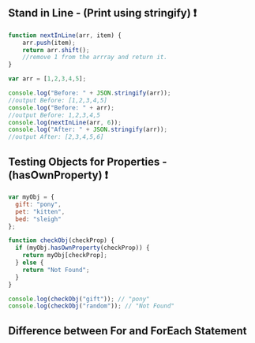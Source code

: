 ## Stand in Line - (Print using stringify) ❗

```js
function nextInLine(arr, item) {
    arr.push(item);
    return arr.shift();
    //remove 1 from the arrray and return it.
}

var arr = [1,2,3,4,5];

console.log("Before: " + JSON.stringify(arr));
//output Before: [1,2,3,4,5]
console.log("Before: " + arr);
//output Before: 1,2,3,4,5
console.log(nextInLine(arr, 6));
console.log("After: " + JSON.stringify(arr));
//output After: [2,3,4,5,6]
```

## Testing Objects for Properties - (hasOwnProperty) ❗

```js
var myObj = {
  gift: "pony",
  pet: "kitten",
  bed: "sleigh"
};

function checkObj(checkProp) {
  if (myObj.hasOwnProperty(checkProp)) {
    return myObj[checkProp];
  } else {
    return "Not Found";
  }
}

console.log(checkObj("gift")); // "pony"
console.log(checkObj("random")); // "Not Found"
```

## Difference between For and ForEach Statement